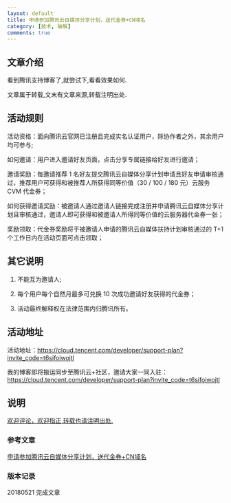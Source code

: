 ```yaml
---
layout: default
title: 申请参加腾讯云自媒体分享计划，送代金券+CN域名
category: [技术, 破解]
comments: true
---
```


## 文章介绍
看到腾讯支持博客了,就尝试下,看看效果如何.

文章属于转载,文末有文章来源,转载注明出处.


## 活动规则


活动资格：面向腾讯云官网已注册且完成实名认证用户，除协作者之外，其余用户均可参与;

如何邀请：用户进入邀请好友页面，点击分享专属链接给好友进行邀请；

邀请奖励：每邀请推荐 1 名好友提交腾讯云自媒体分享计划申请且好友申请审核通过，推荐用户可获得和被推荐人所获得同等价值（30 / 100 / 180 元）云服务 CVM 代金券；

如何获得邀请奖励：被邀请人通过邀请人链接完成注册并申请腾讯云自媒体分享计划且审核通过，邀请人即可获得和被邀请人所得同等价值的云服务器代金券一张；

奖励领取：代金券奖励将于被邀请人申请的腾讯云自媒体扶持计划审核通过的 T+1 个工作日内在活动页面可点击领取；

## 其它说明

1. 不能互为邀请人;

2. 每个用户每个自然月最多可兑换 10 次成功邀请好友获得的代金券；

3. 活动最终解释权在法律范围内归腾讯所有。

## 活动地址

活动地址：<https://cloud.tencent.com/developer/support-plan?invite_code=t6sifoiwojtl>

我的博客即将搬运同步至腾讯云+社区，邀请大家一同入驻：https://cloud.tencent.com/developer/support-plan?invite_code=t6sifoiwojtl



## 说明


[欢迎评论，欢迎指正,转载也请注明出处.]()

### 参考文章

[申请参加腾讯云自媒体分享计划，送代金券+CN域名](https://wangdalao.com/1120.html)

### 版本记录

20180521 完成文章